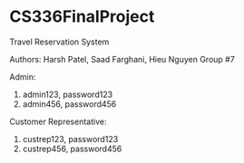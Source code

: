 # CS336FinalProject
Travel Reservation System

Authors: Harsh Patel, Saad Farghani, Hieu Nguyen
Group #7

Admin: 
1. admin123, password123
2. admin456, password456

Customer Representative:
1. custrep123, password123
2. custrep456, password456

